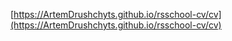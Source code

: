 [https://ArtemDrushchyts.github.io/rsschool-cv/cv](https://ArtemDrushchyts.github.io/rsschool-cv/cv)